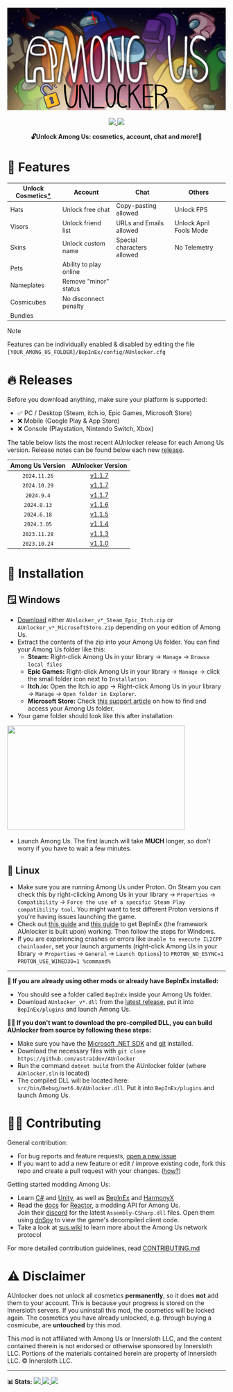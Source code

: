 <p align="center">
  <img src="./icon.png">
</p>

<p align="center">
  <a href="https://www.gnu.org/licenses/gpl-3.0.html">
    <img src="https://img.shields.io/badge/license-GPL-yellow.svg?style=plastic&logo=GNU&label=License">
  </a>
  <a href="https://github.com/astra1dev/AUnlocker/actions/workflows/main.yml">
    <img src="https://github.com/astra1dev/AUnlocker/actions/workflows/main.yml/badge.svg?event=push&style=plastic">
  </a>
</p>

<p align="center">
<b>🔓Unlock Among Us: cosmetics, account, chat and more!🎉</b>

# 🎉 Features
| Unlock Cosmetics[*](/README.md#️-disclaimer) | Account | Chat | Others |
|------------------|-----------------|--------------|---------------|
| Hats             | Unlock free chat          | Copy-pasting allowed        | Unlock FPS
| Visors           | Unlock friend list        | URLs and Emails allowed     | Unlock April Fools Mode
| Skins            | Unlock custom name        | Special characters allowed  | No Telemetry
| Pets             | Ability to play online    | 
| Nameplates       | Remove "minor" status     | 
| Cosmicubes       | No disconnect penalty     |
| Bundles          |                           |
> [!NOTE]
> Features can be individually enabled & disabled by editing the file `[YOUR_AMONG_US_FOLDER]/BepInEx/config/AUnlocker.cfg`

# 🔥 Releases
Before you download anything, make sure your platform is supported:
- ✅ PC / Desktop (Steam, itch.io, Epic Games, Microsoft Store)
- ❌ Mobile (Google Play & App Store)
- ❌ Console (Playstation, Nintendo Switch, Xbox)

The table below lists the most recent AUnlocker release for each Among Us version. Release notes can be found below each new [release](../../releases).

| Among Us Version | AUnlocker Version |
|:-:|:-:|
| `2024.11.26`     | [v1.1.7](../../releases/tag/v1.1.7) |
| `2024.10.29`     | [v1.1.7](../../releases/tag/v1.1.7) |
| `2024.9.4`       | [v1.1.7](../../releases/tag/v1.1.7) |
| `2024.8.13`      | [v1.1.6](../../releases/tag/v1.1.6) |
| `2024.6.18`      | [v1.1.5](../../releases/tag/v1.1.5) |
| `2024.3.05`      | [v1.1.4](../../releases/tag/v1.1.4) |
| `2023.11.28`     | [v1.1.3](../../releases/tag/v1.1.3) |
| `2023.10.24`     | [v1.1.0](../../releases/tag/v1.1.0) |

# 💾 Installation
## 🪟 Windows
- [Download](../../releases/latest) either `AUnlocker_v*_Steam_Epic_Itch.zip` or `AUnlocker_v*_MicrosoftStore.zip` depending on your edition of Among Us.
- Extract the contents of the zip into your Among Us folder. You can find your Among Us folder like this:
  - **Steam:** Right-click Among Us in your library → `Manage` → `Browse local files`
  - **Epic Games:** Right-click Among Us in your library → `Manage` → click the small folder icon next to `Installation`
  - **Itch.io:** Open the Itch.io app → Right-click Among Us in your library → `Manage` → `Open folder in Explorer`.
  - **Microsoft Store:** Check [this support article](https://answers.microsoft.com/en-us/xbox/forum/all/where-can-i-find-the-gamefiles-of-a-game/5cb9a0c3-7948-4316-abc5-f27d1767b932) on how to find and access your Among Us folder.
- Your game folder should look like this after installation:
<img src="https://github.com/astra1dev/AUnlocker/assets/90265231/14226f03-a003-4efc-b27b-6df53fb394d6" width=410 height=240>

- Launch Among Us. The first launch will take **MUCH** longer, so don't worry if you have to wait a few minutes.

## 🐧 Linux
- Make sure you are running Among Us under Proton. On Steam you can check this by right-clicking Among Us in your library → `Properties` → `Compatibility` → `Force the use of a specific Steam Play compatibility tool`. You might want to test different Proton versions if you're having issues launching the game. 
- Check out [this guide](https://docs.bepinex.dev/articles/advanced/proton_wine.html) and [this guide](https://docs.bepinex.dev/master/articles/advanced/steam_interop.html) to get BepInEx (the framework AUnlocker is built upon) working. Then follow the steps for Windows.
- If you are experiencing crashes or errors like `Unable to execute IL2CPP chainloader`, set your launch arguments (right-click Among Us in your library → `Properties` → `General` → `Launch Options`) to `PROTON_NO_ESYNC=1 PROTON_USE_WINED3D=1 %command%` 

<hr>

<b>👾 If you are already using other mods or already have BepInEx installed:</b>
- You should see a folder called `BepInEx` inside your Among Us folder. 
- Download `AUnlocker_v*.dll` from the [latest release](../../releases/latest), put it into `BepInEx/plugins` and launch Among Us.

<b>👷‍♂️ If you don't want to download the pre-compiled DLL, you can build AUnlocker from source by following these steps:</b>
- Make sure you have the [Microsoft .NET SDK](https://dotnet.microsoft.com/en-us/download) and [git](https://git-scm.com/downloads) installed.
- Download the necessary files with `git clone https://github.com/astra1dev/AUnlocker`
- Run the command `dotnet build` from the AUnlocker folder (where `AUnlocker.sln` is located)
- The compiled DLL will be located here: `src/bin/Debug/net6.0/AUnlocker.dll`. Put it into `BepInEx/plugins` and launch Among Us.

# 👨‍💻 Contributing
General contribution:
- For bug reports and feature requests, [open a new issue](/issues/new)
- If you want to add a new feature or edit / improve existing code, fork this repo and create a pull request with your changes.  ([how?](https://docs.github.com/en/get-started/exploring-projects-on-github/contributing-to-a-project))

Getting started modding Among Us:
- Learn [C#](https://en.wikipedia.org/wiki/C_Sharp_(programming_language)) and [Unity](https://unity.com), as well as [BepInEx](https://github.com/BepInEx/BepInEx) and [HarmonyX](https://github.com/BepInEx/HarmonyX)
- Read the [docs](https://docs.reactor.gg) for [Reactor](https://github.com/NuclearPowered/Reactor), a modding API for Among Us. \
  Join their [discord](https://reactor.gg/discord) for the latest `Assembly-CSharp.dll` files. Open them using [dnSpy](https://github.com/dnSpy/dnSpy) to view the game's decompiled client code.
- Take a look at [sus.wiki](https://github.com/roobscoob/among-us-protocol) to learn more about the Among Us network protocol

For more detailed contribution guidelines, read [CONTRIBUTING.md](/.github/CONTRIBUTING.md)

# ⚠️ Disclaimer
AUnlocker does not unlock all cosmetics **permanently**, so it does **not** add them to your account. This is because your progress is stored on the Innersloth servers. If you uninstall this mod, the cosmetics will be locked again. The cosmetics you have already unlocked, e.g. through buying a cosmicube, are **untouched** by this mod.

This mod is not affiliated with Among Us or Innersloth LLC, and the content contained therein is not endorsed or otherwise sponsored by Innersloth LLC. Portions of the materials contained herein are property of Innersloth LLC. © Innersloth LLC.

<hr>

<b>📊 Stats:</b>
<a href="../../releases/latest">
    <img src="https://img.shields.io/github/release/astra1dev/AUnlocker.svg?label=version&style=plastic">
</a>
<a href="../../releases">
    <img src="https://img.shields.io/github/downloads/astra1dev/AUnlocker/total.svg?style=plastic&color=red">
</a>
<a href="../../releases/latest">
    <img src="https://img.shields.io/github/downloads/astra1dev/AUnlocker/latest/total?style=plastic">
</a>
